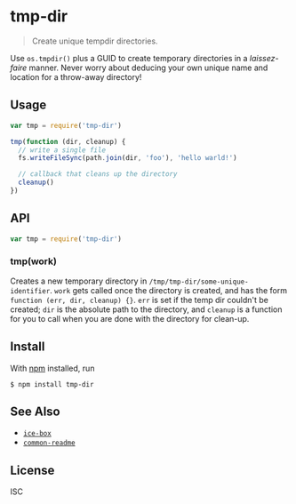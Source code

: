 # tmp-dir

> Create unique tempdir directories.

Use `os.tmpdir()` plus a GUID to create temporary directories in a
*laissez-faire* manner. Never worry about deducing your own unique name and
location for a throw-away directory!

## Usage

```js
var tmp = require('tmp-dir')

tmp(function (dir, cleanup) {
  // write a single file
  fs.writeFileSync(path.join(dir, 'foo'), 'hello warld!')

  // callback that cleans up the directory
  cleanup()
})
```

## API

```js
var tmp = require('tmp-dir')
```

### tmp(work)

Creates a new temporary directory in `/tmp/tmp-dir/some-unique-identifier`.
`work` gets called once the directory is created, and has the form `function
(err, dir, cleanup) {}`. `err` is set if the temp dir couldn't be created; `dir`
is the absolute path to the directory, and `cleanup` is a function for you to
call when you are done with the directory for clean-up.

## Install

With [npm](https://npmjs.org/) installed, run

```
$ npm install tmp-dir
```

## See Also

- [`ice-box`](https://github.com/noffle/ice-box)
- [`common-readme`](https://github.com/noffle/common-readme)

## License

ISC

